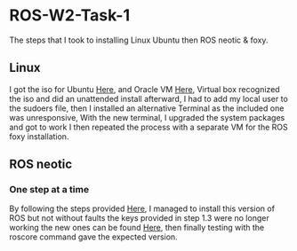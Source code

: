 # ROS-W2-Task-1
The steps that I took to installing Linux Ubuntu then ROS neotic &amp; foxy.
## Linux 
I got the iso for Ubuntu [Here](https://releases.ubuntu.com/20.04/),
and Oracle VM [Here](https://releases.ubuntu.com/20.04/),
Virtual box recognized the iso and did an unattended install
afterward, I had to add my local user to the sudoers file,
then I installed an alternative Terminal as the included one was unresponsive,
With the new terminal, I upgraded the system packages and got to work
I then repeated the process with a separate VM for the ROS foxy installation.
## ROS neotic
### One step at a time
By following the steps provided [Here](http://wiki.ros.org/noetic/Installation/Ubuntu),
I managed to install this version of ROS but not without faults the keys provided in step 1.3 were no longer working the new ones can be found [Here](https://discourse.ros.org/t/new-gpg-keys-deployed-for-packages-ros-org/9454/1),
then finally testing with the roscore command gave the expected version.
